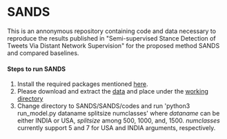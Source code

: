# SANDS
This is an annonymous repository containing code and data necessary to
reproduce the results published in
"Semi-supervised Stance Detection of Tweets Via Distant Network Supervision"
for the proposed method SANDS and compared baselines.

#### Steps to run SANDS
1. Install the required packages mentioned [here](SANDS/requirements.txt).
2. Please download and extract the [data](https://drive.google.com/file/d/1kJuNjSGwT3riZFyMsvm28TBbjYY8neER/view?usp=sharing) and place under the
[working directory](SANDS/)
3. Change directory to SANDS/SANDS/codes and run 'python3 run_model.py dataname splitsize numclasses' where _dataname_ can be either INDIA or USA,
_splitsize_ among 500, 1000, and, 1500. _numclasses_ currently support 5 and 7 for USA and INDIA arguments, respectively.
